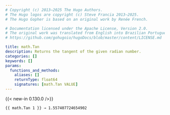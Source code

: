 ```yaml
---
# Copyright (c) 2013–2025 The Hugo Authors.
# The Hugo logos are copyright (c) Steve Francia 2013–2025.
# The Hugo Gopher is based on an original work by Renée French.

# Documentation licensed under the Apache License, Version 2.0.
# The original work was translated from English into Brazilian Portuguese.
# https://github.com/gohugoio/hugoDocs/blob/master/content/LICENSE.md

title: math.Tan
description: Returns the tangent of the given radian number.
categories: []
keywords: []
params:
  functions_and_methods:
    aliases: []
    returnType: float64
    signatures: [math.Tan VALUE]
---
```


{{< new-in 0.130.0 />}}

```go-html-template
{{ math.Tan 1 }} → 1.557407724654902
```
